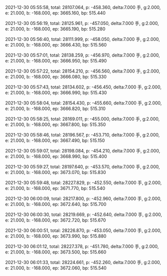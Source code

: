 2021-12-30 05:55:58, total: 28107.064, p: -458.360, delta:7.000 手, g:2.000, e: 21.000, b: -168.000, ep: 3665.160, bp: 515.440

2021-12-30 05:56:19, total: 28125.961, p: -457.050, delta:7.000 手, g:2.000, e: 21.000, b: -168.000, ep: 3665.190, bp: 515.280

2021-12-30 05:56:40, total: 28111.999, p: -458.050, delta:7.000 手, g:2.000, e: 21.000, b: -168.000, ep: 3666.430, bp: 515.560

2021-12-30 05:57:01, total: 28138.259, p: -456.970, delta:7.000 手, g:2.000, e: 21.000, b: -168.000, ep: 3666.950, bp: 515.490

2021-12-30 05:57:22, total: 28154.210, p: -456.560, delta:7.000 手, g:2.000, e: 21.000, b: -168.000, ep: 3666.080, bp: 515.330

2021-12-30 05:57:43, total: 28134.602, p: -456.450, delta:7.000 手, g:2.000, e: 21.000, b: -168.000, ep: 3666.990, bp: 515.430

2021-12-30 05:58:04, total: 28154.430, p: -455.660, delta:7.000 手, g:2.000, e: 21.000, b: -168.000, ep: 3666.820, bp: 515.310

2021-12-30 05:58:25, total: 28169.011, p: -455.000, delta:7.000 手, g:2.000, e: 21.000, b: -168.000, ep: 3667.800, bp: 515.350

2021-12-30 05:58:46, total: 28196.567, p: -453.710, delta:7.000 手, g:2.000, e: 21.000, b: -168.000, ep: 3667.490, bp: 515.150

2021-12-30 05:59:07, total: 28198.084, p: -454.210, delta:7.000 手, g:2.000, e: 21.000, b: -168.000, ep: 3668.990, bp: 515.400

2021-12-30 05:59:27, total: 28197.640, p: -453.570, delta:7.000 手, g:2.000, e: 21.000, b: -168.000, ep: 3673.070, bp: 515.830

2021-12-30 05:59:48, total: 28227.829, p: -452.550, delta:7.000 手, g:2.000, e: 21.000, b: -168.000, ep: 3671.770, bp: 515.540

2021-12-30 06:00:09, total: 28217.800, p: -452.960, delta:7.000 手, g:2.000, e: 21.000, b: -168.000, ep: 3672.640, bp: 515.700

2021-12-30 06:00:30, total: 28219.669, p: -452.640, delta:7.000 手, g:2.000, e: 21.000, b: -168.000, ep: 3672.720, bp: 515.670

2021-12-30 06:00:51, total: 28226.870, p: -453.050, delta:7.000 手, g:2.000, e: 21.000, b: -168.000, ep: 3673.990, bp: 515.880

2021-12-30 06:01:12, total: 28227.378, p: -451.780, delta:7.000 手, g:2.000, e: 21.000, b: -168.000, ep: 3673.500, bp: 515.660

2021-12-30 06:01:33, total: 28224.661, p: -452.260, delta:7.000 手, g:2.000, e: 21.000, b: -168.000, ep: 3672.060, bp: 515.540